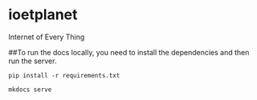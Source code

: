 # ioetplanet
Internet of Every Thing

##To run the docs locally, you need to install the dependencies and then run the server.

```
pip install -r requirements.txt
```

```
mkdocs serve
```
